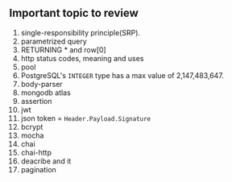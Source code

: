 ## Important topic to review
1. single-responsibility principle(SRP).
2. parametrized query
3. RETURNING * and row[0]
4. http status codes, meaning and uses
5. pool
6. PostgreSQL's `INTEGER` type has a max value of 2,147,483,647.
7. body-parser
8. mongodb atlas
9. assertion
10. jwt
11. json token = `Header.Payload.Signature`
12. bcrypt
13. mocha
14. chai
15. chai-http
16. deacribe and it
17. pagination
